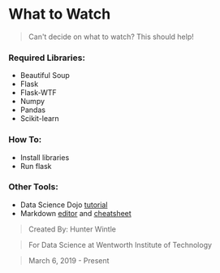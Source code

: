 # What to Watch

>Can't decide on what to watch? This should help!

### Required Libraries:
- Beautiful Soup
- Flask
- Flask-WTF
- Numpy
- Pandas
- Scikit-learn

### How To:
- Install libraries
- Run flask

### Other Tools:
- Data Science Dojo [tutorial](https://www.youtube.com/watch?v=XQgXKtPSzUI)
- Markdown [editor](https://dillinger.io/) and [cheatsheet](https://github.com/adam-p/markdown-here/wiki/Markdown-Cheatsheet)

>Created By: Hunter Wintle

>For Data Science at Wentworth Institute of Technology

>March 6, 2019 - Present
